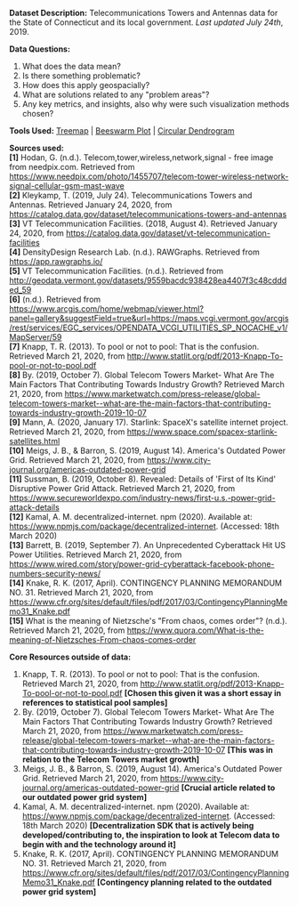 **Dataset Description:** Telecommunications Towers and Antennas data for the State of Connecticut and its local government. *Last updated July 24th*, 2019.  

**Data Questions:**
1. What does the data mean?
2. Is there something problematic?
3. How does this apply geospacially? 
4. What are solutions related to any "problem areas"?
5. Any key metrics, and insights, also why were such visualization methods chosen?

**Tools Used:** [Treemap](https://app.rawgraphs.io/) | [Beeswarm Plot](https://app.rawgraphs.io/) | [Circular Dendrogram](https://app.rawgraphs.io/)

**Sources used:**  
**[1]** Hodan, G. (n.d.). Telecom,tower,wireless,network,signal - free image from needpix.com. Retrieved from https://www.needpix.com/photo/1455707/telecom-tower-wireless-network-signal-cellular-gsm-mast-wave  
**[2]** Kleykamp, T. (2019, July 24). Telecommunications Towers and Antennas. Retrieved January 24, 2020, from https://catalog.data.gov/dataset/telecommunications-towers-and-antennas  
**[3]** VT Telecommunication Facilities. (2018, August 4). Retrieved January 24, 2020, from https://catalog.data.gov/dataset/vt-telecommunication-facilities  
**[4]** DensityDesign Research Lab. (n.d.). RAWGraphs. Retrieved from https://app.rawgraphs.io/  
**[5]** VT Telecommunication Facilities. (n.d.). Retrieved from http://geodata.vermont.gov/datasets/9559bacdc938428ea4407f3c48cddded_59  
**[6]** (n.d.). Retrieved from https://www.arcgis.com/home/webmap/viewer.html?panel=gallery&suggestField=true&url=https://maps.vcgi.vermont.gov/arcgis/rest/services/EGC_services/OPENDATA_VCGI_UTILITIES_SP_NOCACHE_v1/MapServer/59  
**[7]** Knapp, T. R. (2013). To pool or not to pool: That is the confusion. Retrieved March 21, 2020, from http://www.statlit.org/pdf/2013-Knapp-To-pool-or-not-to-pool.pdf  
**[8]** By. (2019, October 7). Global Telecom Towers Market- What Are The Main Factors That Contributing Towards Industry Growth? Retrieved March 21, 2020, from https://www.marketwatch.com/press-release/global-telecom-towers-market--what-are-the-main-factors-that-contributing-towards-industry-growth-2019-10-07  
**[9]** Mann, A. (2020, January 17). Starlink: SpaceX's satellite internet project. Retrieved March 21, 2020, from https://www.space.com/spacex-starlink-satellites.html  
**[10]** Meigs, J. B., & Barron, S. (2019, August 14). America's Outdated Power Grid. Retrieved March 21, 2020, from https://www.city-journal.org/americas-outdated-power-grid  
**[11]** Sussman, B. (2019, October 8). Revealed: Details of 'First of Its Kind' Disruptive Power Grid Attack. Retrieved March 21, 2020, from https://www.secureworldexpo.com/industry-news/first-u.s.-power-grid-attack-details  
**[12]** Kamal, A. M. decentralized-internet. npm (2020). Available at: https://www.npmjs.com/package/decentralized-internet. (Accessed: 18th March 2020)  
**[13]** Barrett, B. (2019, September 7). An Unprecedented Cyberattack Hit US Power Utilities. Retrieved March 21, 2020, from https://www.wired.com/story/power-grid-cyberattack-facebook-phone-numbers-security-news/  
**[14]** Knake, R. K. (2017, April). CONTINGENCY PLANNING MEMORANDUM NO. 31. Retrieved March 21, 2020, from https://www.cfr.org/sites/default/files/pdf/2017/03/ContingencyPlanningMemo31_Knake.pdf  
**[15]** What is the meaning of Nietzsche's "From chaos, comes order"? (n.d.). Retrieved March 21, 2020, from https://www.quora.com/What-is-the-meaning-of-Nietzsches-From-chaos-comes-order

**Core Resources outside of data:**
1. Knapp, T. R. (2013). To pool or not to pool: That is the confusion. Retrieved March 21, 2020, from http://www.statlit.org/pdf/2013-Knapp-To-pool-or-not-to-pool.pdf **[Chosen this given it was a short essay in references to statistical pool samples]**  
2. By. (2019, October 7). Global Telecom Towers Market- What Are The Main Factors That Contributing Towards Industry Growth? Retrieved March 21, 2020, from https://www.marketwatch.com/press-release/global-telecom-towers-market--what-are-the-main-factors-that-contributing-towards-industry-growth-2019-10-07 **[This was in relation to the Telecom Towers market growth]**  
3. Meigs, J. B., & Barron, S. (2019, August 14). America's Outdated Power Grid. Retrieved March 21, 2020, from https://www.city-journal.org/americas-outdated-power-grid **[Crucial article related to our outdated power grid system]**  
4. Kamal, A. M. decentralized-internet. npm (2020). Available at: https://www.npmjs.com/package/decentralized-internet. (Accessed: 18th March 2020) **[Decentralization SDK that is actively being developed/contributing to, the inspiration to look at Telecom data to begin with and the technology around it]**  
5. Knake, R. K. (2017, April). CONTINGENCY PLANNING MEMORANDUM NO. 31. Retrieved March 21, 2020, from https://www.cfr.org/sites/default/files/pdf/2017/03/ContingencyPlanningMemo31_Knake.pdf **[Contingency planning related to the outdated power grid system]**
